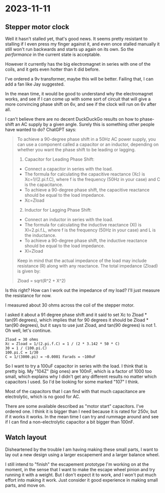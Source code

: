 # 2023-11-11

## Stepper motor clock

Well it hasn't stalled yet, that's good news. It seems pretty resistant to stalling if I even press my finger
against it, and even once stalled manually it still won't run backwards and starts up again on its own.
So the *performance* in the current state is acceptable.

However it currently has the big electromagnet in series with one of the coils,
and it gets even hotter than it did before.

I've ordered a 9v transformer, maybe this will be better. Failing that, I can
add a fan like Jay suggested.

In the mean time, it would be good to understand why the electromagnet works, and see if I can
come up with some sort of circuit that will give a more convincing phase shift on 6v, and see if
the clock will run on 6v after all.

I can't believe there are no decent DuckDuckGo results on how to phase-shift an AC supply by a given
angle. Surely this is something other people have wanted to do? ChatGPT says:

> To achieve a 90-degree phase shift in a 50Hz AC power supply, you can use a component called a capacitor or an inductor, depending on whether you want the phase shift to be leading or lagging.
> 
> 1. Capacitor for Leading Phase Shift:
>  * Connect a capacitor in series with the load.
>  * The formula for calculating the capacitive reactance (Xc) is Xc=1/(2.pi.f.C), where f is the frequency (50Hz in your case) and C is the capacitance.
>  * To achieve a 90-degree phase shift, the capacitive reactance should be equal to the load impedance.
>  * Xc=Zload
> 
> 2. Inductor for Lagging Phase Shift:
>  * Connect an inductor in series with the load.
>  * The formula for calculating the inductive reactance (Xl) is Xl=2.pi.f.L, where f is the frequency (50Hz in your case) and L is the inductance.
>  * To achieve a 90-degree phase shift, the inductive reactance should be equal to the load impedance.
>  * Xl=Zload
> 
> Keep in mind that the actual impedance of the load may include resistance (R) along with any reactance. The total impedance (Zload) is given by:
> 
> Zload = sqrt(R^2 + X^2)

Is this right? How can I work out the impedance of my load? I'll just measure the resistance for now.

I measured about 30 ohms across the coil of the stepper motor.

I asked it about a 91 degree phase shift and it said to set Xc to Zload * tan(91 degrees), which implies that for 90 degrees it should
be Zload * tan(90 degrees), but it says to use just Zload, and tan(90 degrees) is not 1. Oh well, let's continue.

    Zload = 30 ohms
    Xc = Zload = 1/(2.pi.f.C) = 1 / (2 * 3.142 * 50 * C)
    30 = 1 / (100.pi.C)
    100.pi.C = 1/30
    C = 1/(3000.pi) = ~0.0001 Farads = ~100uF

So I want to try a 100uF capacitor in series with the load. I think that is pretty big. My "104Z" (big ones) are 100nF, which
is a factor of 1000 too small, which explains why I didn't get any different results no matter which capacitors I used.
So I'd be looking for some marked "107" I think.

Most of the capacitors that I can find with that much capacitance are electrolytic, which is no good for AC.

There are some available described as "motor start" capacitors. I've ordered one. I think it is bigger than I need because it is
rated for 250v, but if it works it works. In the mean time I can try and rummage around and see if I can find a non-electrolytic capacitor a bit
bigger than 100nF.

## Watch layout

Disheartened by the trouble I am having making these small parts, I want to lay out a new design using a larger escapement and
a larger balance wheel.

I still intend to "finish" the escapement prototype I'm working on at the moment, in the sense that I want to make
the escape wheel pinion and try running it with a weight. But I don't expect it to work, and I won't put much effort into
making it work. Just consider it good experience in making small parts, and move on.
